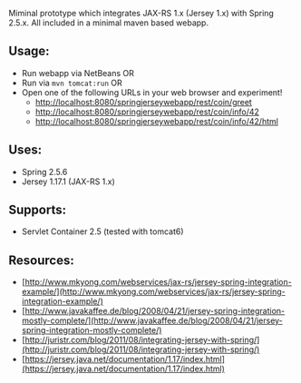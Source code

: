 Miminal prototype which integrates JAX-RS 1.x (Jersey 1.x) with Spring 2.5.x. All
included in a minimal maven based webapp.

Usage:
---------
* Run webapp via NetBeans OR
* Run via `mvn tomcat:run` OR
* Open one of the following URLs in your web browser and experiment!
  * [http://localhost:8080/springjerseywebapp/rest/coin/greet](http://localhost:8080/springjerseywebapp/rest/coin/greet)
  * [http://localhost:8080/springjerseywebapp/rest/coin/info/42](http://localhost:8080/springjerseywebapp/rest/coin/info/42)
  * [http://localhost:8080/springjerseywebapp/rest/coin/info/42/html](http://localhost:8080/springjerseywebapp/rest/coin/info/42/html)

Uses:
---------
* Spring 2.5.6
* Jersey 1.17.1 (JAX-RS 1.x)

Supports:
---------
* Servlet Container 2.5 (tested with tomcat6)

Resources:
---------
* [http://www.mkyong.com/webservices/jax-rs/jersey-spring-integration-example/](http://www.mkyong.com/webservices/jax-rs/jersey-spring-integration-example/)
* [http://www.javakaffee.de/blog/2008/04/21/jersey-spring-integration-mostly-complete/](http://www.javakaffee.de/blog/2008/04/21/jersey-spring-integration-mostly-complete/)
* [http://juristr.com/blog/2011/08/integrating-jersey-with-spring/](http://juristr.com/blog/2011/08/integrating-jersey-with-spring/)
* [https://jersey.java.net/documentation/1.17/index.html](https://jersey.java.net/documentation/1.17/index.html)
